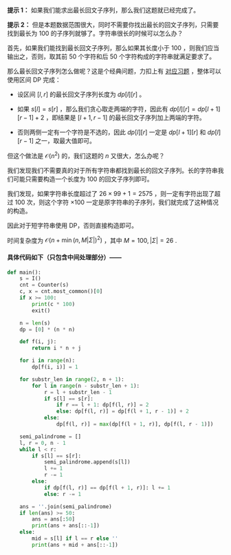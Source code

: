 **提示 1：** 如果我们能求出最长回文子序列，那么我们这题就已经完成了。

**提示 2：** 但是本题数据范围很大，同时不需要你找出最长的回文子序列，只需要找到最长为 $100$ 的子序列就够了。字符串很长的时候可以怎么办？

首先，如果我们能找到最长回文子序列，那么如果其长度小于 $100$ ，则我们应当输出之，否则，取其前 $50$ 个字符和后 $50$ 个字符构成的字符串就满足要求了。

那么最长回文子序列怎么做呢？这是个经典问题，力扣上有 [对应习题](https://leetcode.cn/problems/longest-palindromic-subsequence/description/) ，整体可以使用区间 DP 完成：

- 设区间 $[l,r]$ 的最长回文子序列长度为 $dp[l][r]$ 。

- 如果 $s[l]=s[r]$ ，那么我们贪心取走两端的字符，因此有 $dp[l][r]=dp[l+1][r-1]+2$ ，即结果是 $[l+1,r-1]$ 的最长回文子序列加上两端的字符。

- 否则两侧一定有一个字符是不选的，因此 $dp[l][r]$ 一定是 $dp[l+1][r]$ 和 $dp[l][r-1]$ 之一，取最大值即可。

但这个做法是 $\mathcal{O}(n^2)$ 的，我们这题的 $n$ 又很大，怎么办呢？

我们发现我们不需要真的对于所有字符串都找到最长的回文子序列。长的字符串我们可能只需要构造一个长度为 $100$ 的回文子序列即可。

我们发现，如果字符串长度超过了 $26\times 99+1=2575$ ，则一定有字符出现了超过 $100$ 次，则这个字符 $\times 100$ 一定是原字符串的子序列，我们就完成了这种情况的构造。

因此对于短字符串使用 DP，否则直接构造即可。

时间复杂度为 $\mathcal{O}(n+\min(n, M|Σ|)^2)$ ，其中 $M=100,|Σ|=26$ .

#### 具体代码如下（只包含中间处理部分）——

```Python []
def main():
    s = I()
    cnt = Counter(s)
    c, x = cnt.most_common()[0]
    if x >= 100:
        print(c * 100)
        exit()

    n = len(s)
    dp = [0] * (n * n)

    def f(i, j):
        return i * n + j

    for i in range(n):
        dp[f(i, i)] = 1

    for substr_len in range(2, n + 1):
        for l in range(n - substr_len + 1):
            r = l + substr_len - 1
            if s[l] == s[r]:
                if r == l + 1: dp[f(l, r)] = 2
                else: dp[f(l, r)] = dp[f(l + 1, r - 1)] + 2
            else:
                dp[f(l, r)] = max(dp[f(l + 1, r)], dp[f(l, r - 1)])

    semi_palindrome = []
    l, r = 0, n - 1
    while l < r:
        if s[l] == s[r]:
            semi_palindrome.append(s[l])
            l += 1
            r -= 1
        else:
            if dp[f(l, r)] == dp[f(l + 1, r)]: l += 1
            else: r -= 1

    ans = ''.join(semi_palindrome)
    if len(ans) >= 50:
        ans = ans[:50]
        print(ans + ans[::-1])
    else:
        mid = s[l] if l == r else ''
        print(ans + mid + ans[::-1])
```
